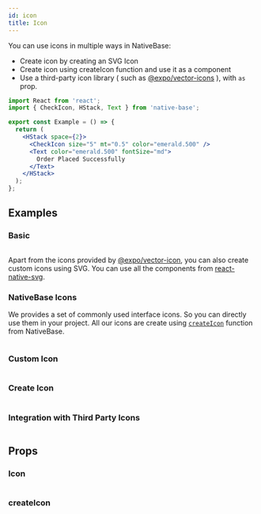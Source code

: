 ```yaml
---
id: icon
title: Icon
---
```


You can use icons in multiple ways in NativeBase:

- Create icon by creating an SVG Icon
- Create icon using createIcon function and use it as a component
- Use a third-party icon library ( such as [@expo/vector-icons](https://github.com/expo/vector-icons) ), with `as` prop.

```jsx isShowcase
import React from 'react';
import { CheckIcon, HStack, Text } from 'native-base';

export const Example = () => {
  return (
    <HStack space={2}>
      <CheckIcon size="5" mt="0.5" color="emerald.500" />
      <Text color="emerald.500" fontSize="md">
        Order Placed Successfully
      </Text>
    </HStack>
  );
};
```

## Examples

### Basic

```ComponentSnackPlayer path=components,primitives,Icon,Basic.tsx

```

Apart from the icons provided by [@expo/vector-icon](https://github.com/expo/vector-icons), you can also create custom icons using SVG. You can use all the components from [react-native-svg](https://github.com/react-native-svg/react-native-svg).

### NativeBase Icons

We provides a set of commonly used interface icons. So you can directly use them in your project. All our icons are create using [`createIcon`](icon#createicon) function from NativeBase.

```ComponentSnackPlayer path=components,primitives,Icon,AllIcons.tsx

```

### Custom Icon

```ComponentSnackPlayer path=components,primitives,Icon,CustomIcon.tsx

```

### Create Icon

```ComponentSnackPlayer path=components,primitives,Icon,CreateIcon.tsx

```

### Integration with Third Party Icons

```ComponentSnackPlayer path=components,primitives,Icon,ThirdPartyIcons.tsx

```

## Props

### Icon

```ComponentPropTable path=primitives,Icon,Icon.tsx  showStylingProps=true

```

### createIcon

```ComponentPropTable path=primitives,Icon,createIcon.tsx

```
